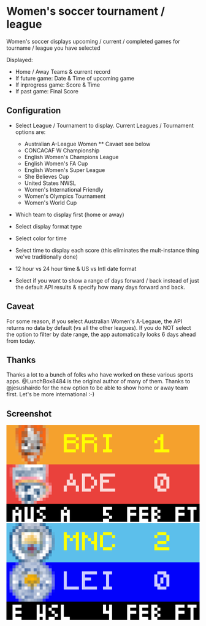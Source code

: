 # Women's soccer tournament / league

Women's soccer displays upcoming / current / completed games for tourname / league you have selected

Displayed:

- Home / Away Teams & current record
- If future game: Date & Time of upcoming game
- If inprogress game:  Score & Time
- If past game:  Final Score

## Configuration
- Select League / Tournament to display.  Current Leagues / Tournament options are:
    * Australian A-League Women  ** Cavaet see below
    * CONCACAF W Championship
    * English Women's Champions League
    * English Women's FA Cup
    * English Women's Super League
    * She Believes Cup
    * United States NWSL
    * Women's International Friendly
    * Women's Olympics Tournament
    * Women's World Cup

- Which team to display first (home or away)
- Select display format type
- Select color for time
- Select time to display each score (this eliminates the mult-instance thing we've traditionally done)
- 12 hour vs 24 hour time & US vs Intl date format
- Select if you want to show a range of days forward / back instead of just the default API results & specify how many days forward and back.

## Caveat
For some reason, if you select Australian Women's A-Legaue, the API returns no data by default (vs all the other leagues).  If you do NOT select the option to filter by date range,  the app automatically looks 6 days ahead from today.

## Thanks

Thanks a lot to a bunch of folks who have worked on these various sports apps.  @LunchBox8484 is the original author of many of them.
Thanks to @jesushairdo for the new option to be able to show home or away team first.  Let's be more international :-)

## Screenshot

![screenshot](soccerwomens.gif)
![screenshot](soccerwomens2.gif)
